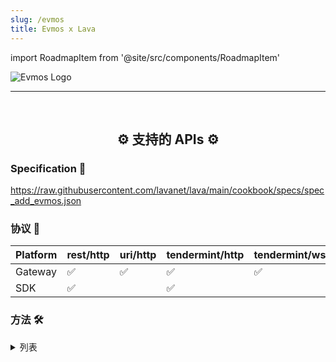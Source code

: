 ```yaml
---
slug: /evmos
title: Evmos x Lava
---
```


import RoadmapItem from '@site/src/components/RoadmapItem'

![Evmos Logo](/img/chains/evmos_logo.png)

[<RoadmapItem icon="⛏️" title="Get RPC" description="Get access to Lava's Web3 APIs and start building on the network with ease"/>](/evmos-dev)

[<RoadmapItem icon="🚀" title="Run an RPC Node" description="Become a part of Lava's network by running your own RPC node and accessing Web3 APIs seamlessly"/>](/evmos-node)

<hr />
<br />

<center>

## ⚙️ 支持的 APIs ⚙️

</center>

### Specification 📑

https://raw.githubusercontent.com/lavanet/lava/main/cookbook/specs/spec_add_evmos.json


### 协议 🔗

| Platform  |  rest/http | uri/http | tendermint/http | tendermint/wss | jsonrpc/http | jsonrpc/wss
| --------- | -------- |------------| ------------- | ---------------------| ------------ | -----------------
| Gateway   | ✅       | ✅         | ✅            | ✅                   | ✅           | ✅
| SDK       | ✅       |            | ✅            |                      | ✅           | 


### 方法 🛠️
<details>
<summary> 列表</summary>

- /evmos/claims/v1/claims_records
- /evmos/claims/v1/claims_records/{address}
- /evmos/claims/v1/params
- /evmos/claims/v1/total_unclaimed
- /evmos/epochs/v1/current_epoch
- /evmos/epochs/v1/epochs
- /evmos/erc20/v1/params
- /evmos/erc20/v1/token_pairs
- /evmos/erc20/v1/token_pairs/{token}
- /evmos/evm/v1/account/{address}
- /evmos/evm/v1/balances/{address}
- /evmos/evm/v1/base_fee
- /evmos/evm/v1/codes/{address}
- /evmos/evm/v1/cosmos_account/{address}
- /evmos/evm/v1/estimate_gas
- /evmos/evm/v1/eth_call
- /evmos/evm/v1/params
- /evmos/evm/v1/storage/{address}/{key}
- /evmos/evm/v1/trace_block
- /evmos/evm/v1/trace_tx
- /evmos/evm/v1/validator_account/{cons_address}
- /evmos/feemarket/v1/base_fee
- /evmos/feemarket/v1/block_gas
- /evmos/feemarket/v1/params
- /evmos/incentives/v1/allocation_meters
- /evmos/incentives/v1/allocation_meters/{denom}
- /evmos/incentives/v1/gas_meters/{contract}
- /evmos/incentives/v1/gas_meters/{contract}/{participant}
- /evmos/incentives/v1/incentives
- /evmos/incentives/v1/incentives/{contract}
- /evmos/incentives/v1/params
- /evmos/inflation/v1/circulating_supply
- /evmos/inflation/v1/epoch_mint_provision
- /evmos/inflation/v1/inflation_rate
- /evmos/inflation/v1/params
- /evmos/inflation/v1/period
- /evmos/inflation/v1/skipped_epochs
- /evmos/recovery/v1/params
- /evmos/vesting/v1/balances/{address}
- chain-id
- ethermint.evm.v1.Query/Account
- ethermint.evm.v1.Query/Balance
- ethermint.evm.v1.Query/BaseFee
- ethermint.evm.v1.Query/Code
- ethermint.evm.v1.Query/CosmosAccount
- ethermint.evm.v1.Query/EstimateGas
- ethermint.evm.v1.Query/EthCall
- ethermint.evm.v1.Query/Params
- ethermint.evm.v1.Query/Storage
- ethermint.evm.v1.Query/TraceBlock
- ethermint.evm.v1.Query/TraceTx
- ethermint.evm.v1.Query/ValidatorAccount
- ethermint.feemarket.v1.Query/BaseFee
- ethermint.feemarket.v1.Query/BlockGas
- ethermint.feemarket.v1.Query/Params
- evmos.claims.v1.Query/ClaimsRecord
- evmos.claims.v1.Query/ClaimsRecords
- evmos.claims.v1.Query/Params
- evmos.claims.v1.Query/TotalUnclaimed
- evmos.epochs.v1.Query/CurrentEpoch
- evmos.epochs.v1.Query/EpochInfos
- evmos.erc20.v1.Query/Params
- evmos.erc20.v1.Query/TokenPair
- evmos.erc20.v1.Query/TokenPairs
- evmos.incentives.v1.Query/AllocationMeter
- evmos.incentives.v1.Query/AllocationMeters
- evmos.incentives.v1.Query/GasMeter
- evmos.incentives.v1.Query/GasMeters
- evmos.incentives.v1.Query/Incentive
- evmos.incentives.v1.Query/Incentives
- evmos.incentives.v1.Query/Params
- evmos.inflation.v1.Query/CirculatingSupply
- evmos.inflation.v1.Query/EpochMintProvision
- evmos.inflation.v1.Query/InflationRate
- evmos.inflation.v1.Query/Params
- evmos.inflation.v1.Query/Period
- evmos.inflation.v1.Query/SkippedEpochs
- evmos.recovery.v1.Query/Params
- evmos.vesting.v1.Query/Balances

</details>

